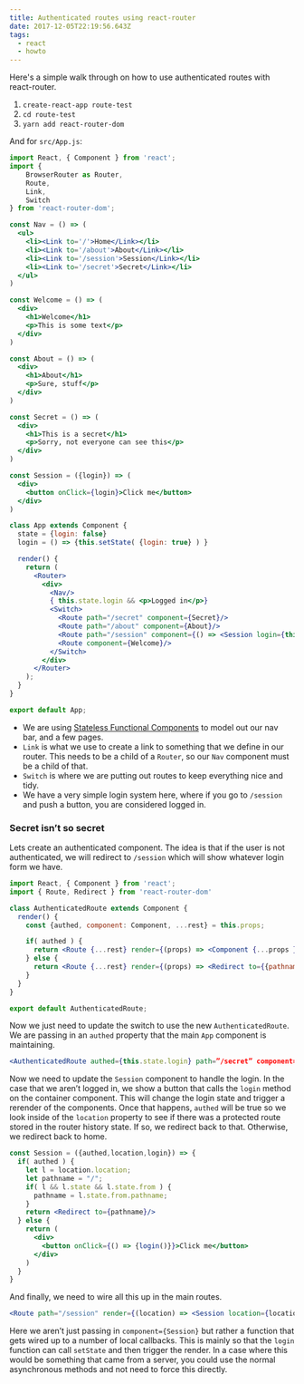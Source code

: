 ```yaml
---
title: Authenticated routes using react-router
date: 2017-12-05T22:19:56.643Z
tags:
  - react
  - howto
---
```


Here's a simple walk through on how to use authenticated routes with react-router.

 <!--more-->

1. `create-react-app route-test`
2. `cd route-test`
3. `yarn add react-router-dom`

And for `src/App.js`:

```jsx
import React, { Component } from 'react';
import {
    BrowserRouter as Router,
    Route,
    Link,
    Switch
} from 'react-router-dom';

const Nav = () => (
  <ul>
    <li><Link to='/'>Home</Link></li>
    <li><Link to='/about'>About</Link></li>
    <li><Link to='/session'>Session</Link></li>
    <li><Link to='/secret'>Secret</Link></li>
  </ul>
)

const Welcome = () => (
  <div>
    <h1>Welcome</h1>
    <p>This is some text</p>
  </div>
)

const About = () => (
  <div>
    <h1>About</h1>
    <p>Sure, stuff</p>
  </div>
)

const Secret = () => (
  <div>
    <h1>This is a secret</h1>
    <p>Sorry, not everyone can see this</p>
  </div>
)

const Session = ({login}) => (
  <div>
    <button onClick={login}>Click me</button>
  </div>
)

class App extends Component {
  state = {login: false}
  login = () => {this.setState( {login: true} ) }

  render() {
    return (
      <Router>
        <div>
          <Nav/>
          { this.state.login && <p>Logged in</p>}
          <Switch>
            <Route path="/secret" component={Secret}/>
            <Route path="/about" component={About}/>
            <Route path="/session" component={() => <Session login={this.login}/> } />
            <Route component={Welcome}/>
          </Switch>
        </div>
      </Router>
    );
  }
}

export default App;
```

* We are using [Stateless Functional Components](https://hackernoon.com/react-stateless-functional-components-nine-wins-you-might-have-overlooked-997b0d933dbc "") to model out our nav bar, and a few pages.
* `Link` is what we use to create a link to something that we define in our router. This needs to be a child of a `Router`, so our `Nav` component must be a child of that.
* `Switch` is where we are putting out routes to keep everything nice and tidy.
* We have a very simple login system here, where if you go to `/session` and push a button, you are considered logged in.

### Secret isn’t so secret

Lets create an authenticated component. The idea is that if the user is not authenticated, we will redirect to `/session` which will show whatever login form we have.

```jsx
import React, { Component } from 'react';
import { Route, Redirect } from 'react-router-dom'

class AuthenticatedRoute extends Component {
  render() {
    const {authed, component: Component, ...rest} = this.props;

    if( authed ) {
      return <Route {...rest} render={(props) => <Component {...props }/>}/>
    } else {
      return <Route {...rest} render={(props) => <Redirect to={{pathname: '/session', state: {from: props.location}}} />}/>
    }
  }
}

export default AuthenticatedRoute;
```

Now we just need to update the switch to use the new `AuthenticatedRoute`. We are passing in an `authed` property that the main `App` component is maintaining.

```jsx
<AuthenticatedRoute authed={this.state.login} path=”/secret” component={Secret}/>
```

Now we need to update the `Session` component to handle the login. In the case that we aren’t logged in, we show a button that calls the `login` method on the container component. This will change the login state and trigger a rerender of the components. Once that happens, `authed` will be true so we look inside of the `location` property to see if there was a protected route stored in the router history state. If so, we redirect back to that. Otherwise, we redirect back to home.

```jsx
const Session = ({authed,location,login}) => {
  if( authed ) {
    let l = location.location;
    let pathname = "/";
    if( l && l.state && l.state.from ) {
      pathname = l.state.from.pathname;
    }
    return <Redirect to={pathname}/>
  } else {
    return (
      <div>
        <button onClick={() => {login()}}>Click me</button>
      </div>
    )
  }
}
```

And finally, we need to wire all this up in the main routes.

```jsx
<Route path="/session" render={(location) => <Session location={location} login={this.login} authed={this.state.authed}/> }/> } />
```

Here we aren’t just passing in `component={Session}` but rather a function that gets wired up to a number of local callbacks. This is mainly so that the `login` function can call `setState` and then trigger the render. In a case where this would be something that came from a server, you could use the normal asynchronous methods and not need to force this directly.
